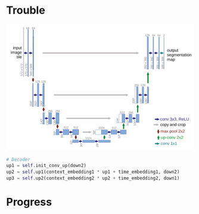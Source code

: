 # Trouble

![image-20241201211352151](img/image-20241201211352151.png)

 ```python
 # Decoder
 up1 = self.init_conv_up(down2)
 up2 = self.up1(context_embedding1 * up1 + time_embedding1, down2)
 up3 = self.up2(context_embedding2 * up2 + time_embedding2, down1)
 ```



# Progress
